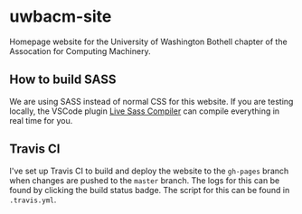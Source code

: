 # uwbacm-site
Homepage website for the University of Washington Bothell chapter of the Assocation for Computing Machinery.

## How to build SASS

We are using SASS instead of normal CSS for this website.
If you are testing locally, the VSCode plugin [Live Sass Compiler](https://marketplace.visualstudio.com/items?itemName=ritwickdey.live-sass) can compile everything
in real time for you.

## Travis CI

I've set up Travis CI to build and deploy the website to the `gh-pages` branch when changes are
pushed to the `master` branch.
The logs for this can be found by clicking the build status badge.
The script for this can be found in `.travis.yml`.